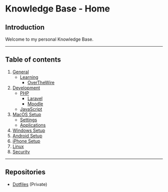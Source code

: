 # Knowledge Base - Home

## Introduction
Welcome to my personal Knowledge Base.

---

## Table of contents
1. [General](#)
    - [Learning](#)
        - [OverTheWire](general/learning/OverTheWire.md)
2. [Development](#)
    - [PHP](#)
        - [Laravel](#)
        - [Moodle](#)
    - [JavaScript](#)
3. [MacOS Setup](#)
    - [Settings](#)
    - [Applications](#)
4. [Windows Setup](#)
5. [Android Setup](#)
6. [iPhone Setup](#)
7. [Linux](#)
8. [Security](#)

---

## Repositories
- [Dotfiles](https://github.com/bartdenhoed/dotfiles) (Private)

